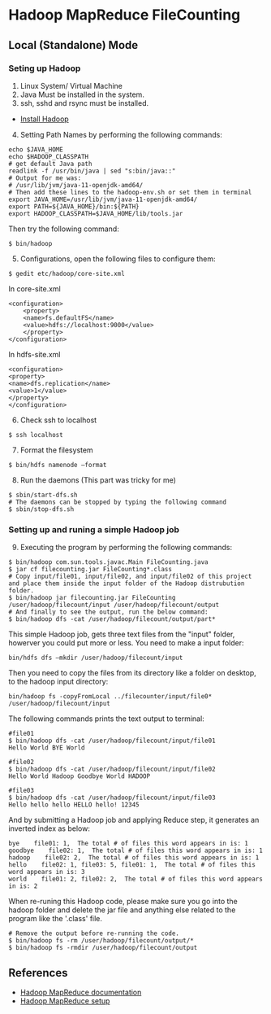 # Hadoop MapReduce FileCounting


## Local (Standalone) Mode


### Seting up Hadoop

1. Linux System/ Virtual Machine
2. Java Must be installed in the system.
3. ssh, sshd and rsync must be installed.

* [Install Hadoop](http://www.apache.org/dyn/closer.cgi/hadoop/common/)

4. Setting Path Names by performing the following commands:
```shell
echo $JAVA_HOME
echo $HADOOP_CLASSPATH
# get default Java path
readlink -f /usr/bin/java | sed "s:bin/java::"
# Output for me was:
# /usr/lib/jvm/java-11-openjdk-amd64/
# Then add these lines to the hadoop-env.sh or set them in terminal
export JAVA_HOME=/usr/lib/jvm/java-11-openjdk-amd64/
export PATH=${JAVA_HOME}/bin:${PATH}
export HADOOP_CLASSPATH=$JAVA_HOME/lib/tools.jar

 ```
Then try the following command:
 ```shell
$ bin/hadoop
 ```
 5. Configurations, open the following files to configure them:
 ```shell
$ gedit etc/hadoop/core-site.xml
 ```
 In core-site.xml
```shell
<configuration>
    <property>
    <name>fs.defaultFS</name>
    <value>hdfs://localhost:9000</value>
    </property>
</configuration>
```
In hdfs-site.xml

```shell
<configuration>
<property>
<name>dfs.replication</name>
<value>1</value>
</property>
</configuration>
```

6. Check ssh to localhost
```shell
$ ssh localhost
```
7. Format the filesystem
```shell
$ bin/hdfs namenode –format
```
8. Run the daemons
(This part was tricky for me)
```shell
$ sbin/start-dfs.sh
# The daemons can be stopped by typing the following command
$ sbin/stop-dfs.sh
```
### Setting up and runing a simple Hadoop job
9. Executing the program by performing the following commands:
```shell
$ bin/hadoop com.sun.tools.javac.Main FileCounting.java
$ jar cf filecounting.jar FileCounting*.class
# Copy input/file01, input/file02, and input/file02 of this project and place them inside the input folder of the Hadoop distrubution folder.
$ bin/hadoop jar filecounting.jar FileCounting /user/hadoop/filecount/input /user/hadoop/filecount/output
# And finally to see the output, run the below command:
$ bin/hadoop dfs -cat /user/hadoop/filecount/output/part*
```

This simple Hadoop job, gets three text files from the "input" folder, howerver you could put more or less.
You need to make a input folder:
```shell
bin/hdfs dfs –mkdir /user/hadoop/filecount/input
```
Then you need to copy the files from its directory like a folder on desktop, to the hadoop input directory:
```shell
bin/hadoop fs -copyFromLocal ../filecounter/input/file0* /user/hadoop/filecount/input
```
The following commands prints the text output to terminal:
```shell
#file01
$ bin/hadoop dfs -cat /user/hadoop/filecount/input/file01
Hello World BYE World
```
```shell
#file02
$ bin/hadoop dfs -cat /user/hadoop/filecount/input/file02
Hello World Hadoop Goodbye World HADOOP
```
```shell
#file03
$ bin/hadoop dfs -cat /user/hadoop/filecount/input/file03
Hello hello hello HELLO hello! 12345
```
And by submitting a Hadoop job and applying Reduce step, it generates an inverted index as below:
```shell
bye    file01: 1,  The total # of files this word appears in is: 1
goodbye    file02: 1,  The total # of files this word appears in is: 1
hadoop    file02: 2,  The total # of files this word appears in is: 1
hello    file02: 1, file03: 5, file01: 1,  The total # of files this word appears in is: 3
world    file01: 2, file02: 2,  The total # of files this word appears in is: 2
```
When re-runing this Hadoop code, please make sure you go into the hadoop folder and delete the jar file and anything else related to the program like the '.class' file.
```shell
# Remove the output before re-running the code.
$ bin/hadoop fs -rm /user/hadoop/filecount/output/*
$ bin/hadoop fs -rmdir /user/hadoop/filecount/output
```
## References
* [Hadoop MapReduce documentation](https://hadoop.apache.org/docs/stable/hadoop-mapreduce-client/hadoop-mapreduce-client-core/MapReduceTutorial.html)
* [Hadoop MapReduce setup](https://cse.buffalo.edu/~bina/cse487/spring2016/prj2/TutorialRS.pdf)
